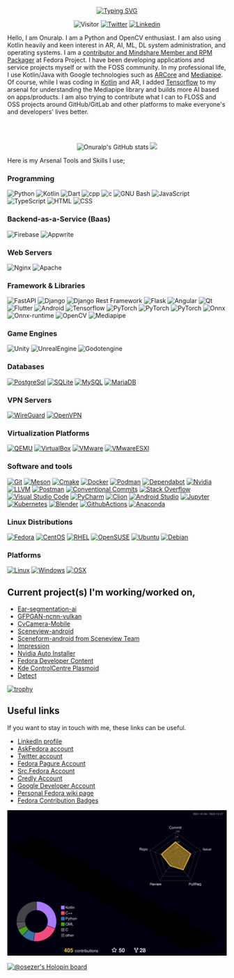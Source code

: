 <!--
**onuralpszr/onuralpszr** is a ✨ _special_ ✨ repository because its `README.md` (this file) appears on your GitHub profile.

Here are some ideas to get you started:

- 🔭 I’m currently working on ...
- 🌱 I’m currently learning ...
- 👯 I’m looking to collaborate on ...
- 🤔 I’m looking for help with ...
- 💬 Ask me about ...
- 📫 How to reach me: ...
- 😄 Pronouns: ...
- ⚡ Fun fact: ...
-->

<!--
<h1 align="center">Hi there👋 ! I am <a href="https://fedoraproject.org/wiki/User:thunderbirdtr" target="_blank">Onuralp</a>!</h1>
-->

<p align="center">
<a href="https://github.com/onuralpszr"><img src="https://readme-typing-svg.demolab.com?font=Fira+Code&size=24&pause=2000&color=4A71D9&center=true&vCenter=true&width=435&lines=Hi+there%F0%9F%91%8B!+I+am+Onuralp;Nice+to+meet+you!" alt="Typing SVG" /></a>
</p>

<p align="center">
    <img alt="Visitor" src="https://visitor-badge.glitch.me/badge?page_id=onuralpszr.onuralpszr"></img>
    <a href="https://twitter.com/onuralpszr"><img alt="Twitter" src="https://img.shields.io/badge/Twitter-1DA1F2?logo=Twitter&logoColor=white"></a>
    <a href="https://www.linkedin.com/in/osezer/"><img alt="Linkedin" src="https://img.shields.io/badge/Linkedin-0A66C2?logo=Linkedin&logoColor=white"></a>
</p>

<p align="left">
Hello, I am Onuralp. I am a Python and OpenCV enthusiast. I am also using Kotlin heavily and keen interest in AR, AI, ML, DL system administration, and operating systems. I am a <a href="https://fedoraproject.org/wiki/User:onuralpszr">contributor and Mindshare Member and RPM Packager</a> at Fedora Project. I have been developing applications and service projects myself or with the FOSS community. In my professional life, I use Kotlin/Java with Google technologies such as <a href="https://developers.google.com/ar">ARCore</a> and <a href="https://mediapipe.dev/">Mediapipe</a>. Of course, while I was coding in <a href="https://kotlinlang.org/">Kotlin</a> and AR, I added <a href="https://www.tensorflow.org">Tensorflow</a> to my arsenal for understanding the Mediapipe library and builds more AI based on apps/products. I am also trying to contribute what I can to FLOSS and OSS projects around GitHub/GitLab and other platforms to make everyone's and developers' lives better.
</p>


<br>
<br>

<p align="center">
  <img width="48%" src="https://github-readme-stats.vercel.app/api?username=onuralpszr&show_icons=true&theme=tokyonight" alt="Onuralp's GitHub stats"></img>
   <img width="48%" src="https://github-readme-streak-stats.herokuapp.com/?user=onuralpszr&theme=tokyonight" />
</p>



<!--
<p align="center">
  <img src="https://github-readme-stats.vercel.app/api/top-langs/?username=onuralpszr" alt="Onuralp's Top Language stats"></img>
</p>
-->

Here is my Arsenal Tools and Skills I use;

<h3 align="left">Programming</h3>
<p>
    <img alt="Python" src="https://img.shields.io/badge/Python-3776AB.svg?logo=python&logoColor=white"></img>
    <img alt="Kotlin" src="https://img.shields.io/badge/Kotlin-%23E34F26.svg?logo=Kotlin&logoColor=white"></img>
    <img alt="Dart" src="https://img.shields.io/badge/Dart-00979D?logo=dart&logoColor=white"></img>
    <img alt="cpp" src="https://img.shields.io/badge/++-2391E6.svg?logo=C&logoColor=white"></img>
    <img alt="c" src="https://img.shields.io/badge/-2391E6.svg?logo=C&logoColor=white"></img>
    <img alt="GNU Bash" src="https://img.shields.io/badge/GNU Bash-4EAA25.svg?logo=gnubash&logoColor=white"></img>
    <img alt="JavaScript" src="https://img.shields.io/badge/JavaScript%20-%23F7DF1E.svg?logo=javascript&logoColor=black"></img>
    <img alt="TypeScript" src="https://img.shields.io/badge/TypeScript%20-%23007ACC.svg?logo=typescript&logoColor=white"></img>
    <img alt="HTML" src="https://img.shields.io/badge/HTML%20-%23E34F26.svg?logo=html5&logoColor=white"></img>
    <img alt="CSS" src="https://img.shields.io/badge/CSS%20-%231572B6.svg?logo=css3&logoColor=white"></img>
</p>

<h3 align="left">Backend-as-a-Service (Baas)</h3>
<p>
   <img alt="Firebase" src="https://img.shields.io/badge/Firebase-FFCA28.svg?logo=Firebase&logoColor=white"></img>
      <img alt="Appwrite" src="https://img.shields.io/badge/Appwrite-F02E65.svg?logo=Appwrite&logoColor=white"></img>
</p>

<h3 align="left">Web Servers</h3>
<p>
   <img alt="Nginx" src="https://img.shields.io/badge/Nginx-009639.svg?logo=Nginx&logoColor=white"></img>
   <img alt="Apache" src="https://img.shields.io/badge/Apache-D22128.svg?logo=Apache&logoColor=white"></img>
</p>


<h3 align="left">Framework & Libraries</h3>
<p> 
  <img alt="FastAPI" src="https://img.shields.io/badge/FastAPI-009688.svg?logo=FastAPI&logoColor=white"></img>
  <img alt="Django" src="https://img.shields.io/badge/Django-006400.svg?logo=Django&logoColor=white"></img>
  <img alt="Django Rest Framework" src="https://img.shields.io/badge/Django%20Rest%20Framework%20-%23404d59.svg?logo=django&logoColor=white"></img>
  <img alt="Flask" src="https://img.shields.io/badge/Flask-%2320232a.svg?logo=flask&logoColor=white"></img>
  <img alt="Angular" src="https://img.shields.io/badge/Angular%20-%2320232a.svg?logo=angular&logoColor=red"></img>
  <img alt="Qt" src="https://img.shields.io/badge/Qt-006400.svg?logo=Qt&logoColor=white"></img>
  <img alt="Flutter" src="https://img.shields.io/badge/Flutter-2391E6.svg?logo=Flutter&logoColor=white"></img>
  <img alt="Android" src="https://img.shields.io/badge/Android-7AFF33.svg?logo=Android&logoColor=black"></img>
  <img alt="Tensorflow" src="https://img.shields.io/badge/Tensorflow-v2-FE7A16.svg?logo=Tensorflow&logoColor=white"></img>
  <img alt="PyTorch" src="https://img.shields.io/badge/PyTorch-EE4C2C.svg?logo=PyTorch&logoColor=white"></img>
  <img alt="PyTorch" src="https://img.shields.io/badge/TorchVision-EE4C2C.svg?logo=PyTorch&logoColor=white"></img>
  <img alt="PyTorch" src="https://img.shields.io/badge/TorchAudio-EE4C2C.svg?logo=PyTorch&logoColor=white"></img>
  <img alt="Onnx" src="https://img.shields.io/badge/Onnx-717272.svg?logo=Onnx&logoColor=white"></img>
  <img alt="Onnx-runtime" src="https://img.shields.io/badge/OnnxRuntime-717272.svg?logo=Onnx&logoColor=white"></img>
  <img alt="OpenCV" src="https://img.shields.io/badge/OpenCV-2391E6.svg?logo=OpenCV&logoColor=white"></img>
  <img alt="Mediapipe" src="https://img.shields.io/badge/Mediapipe-008F9E.svg?&logoColor=white"></img>
</p>

<h3 align="left">Game Engines</h3>
<p>
    <img alt="Unity" src="https://img.shields.io/badge/Unity%20-%2320232a.svg?logo=unity&logoColor=white"></img>
    <img alt="UnrealEngine" src="https://img.shields.io/badge/UnrealEngine%20-%2320232a.svg?logo=UnrealEngine&logoColor=white"></img>
    <img alt="Godotengine" src="https://img.shields.io/badge/Godotengine-478CBF.svg?logo=Godotengine&logoColor=white"></img>

</p>

<h3 align="left">Databases</h3>
<p>
    <a href="#"><img alt="PostgreSql" src="https://img.shields.io/badge/PostgreSql-4169E1?logo=postgresql&logoColor=white"></a>
    <a href="#"><img alt="SQLite" src ="https://img.shields.io/badge/SQLite-003B57.svg?logo=sqlite&logoColor=white"></a>
    <a href="#"><img alt="MySQL" src ="https://img.shields.io/badge/MySQL-4479A1.svg?logo=MySQL&logoColor=white"></a>
    <a href="#"><img alt="MariaDB" src ="https://img.shields.io/badge/MariaDB-003545.svg?logo=MariaDB&logoColor=white"></a>
</p>

<h3 align="left">VPN Servers</h3>
<p>
    <a href="#"><img alt="WireGuard" src="https://img.shields.io/badge/WireGuard-88171A?logo=WireGuard&logoColor=white"></a>
    <a href="#"><img alt="OpenVPN" src="https://img.shields.io/badge/OpenVPN-EA7E20?logo=OpenVPN&logoColor=white"></a>
</p>


<h3 align="left">Virtualization Platforms</h3>
<p>
    <a href="#"><img alt="QEMU" src="https://img.shields.io/badge/QEMU-FF6600?logo=QEMU&logoColor=white"></a>
    <a href="#"><img alt="VirtualBox" src="https://img.shields.io/badge/VirtualBox-183A61?logo=VirtualBox&logoColor=white"></a>
    <a href="#"><img alt="VMware" src="https://img.shields.io/badge/VMware-607078?logo=VMware&logoColor=white"></a>
    <a href="#"><img alt="VMwareESXI" src="https://img.shields.io/badge/VMware ESXI-607078?logo=VMware&logoColor=white"></a>
</p>

<h3 align="left">Software and tools</h3>
<p>
    <a href="#"><img alt="Git" src="https://img.shields.io/badge/Git%20-%23F05033.svg?logo=git&logoColor=white"></a>
    <a href="#"><img alt="Meson" src="https://img.shields.io/badge/Meson%20-%2391E6.svg?logo=Meson&logoColor=white"></a>
    <a href="#"><img alt="Cmake" src="https://img.shields.io/badge/Cmake-064F8C.svg?logo=Cmake&logoColor=white"></a>
    <a href="#"><img alt="Docker" src="https://img.shields.io/badge/Docker-2391E6.svg?logo=docker&logoColor=white"></img></a>
    <a href="#"><img alt="Podman" src="https://img.shields.io/badge/Podman-892CA0.svg?logo=Podman&logoColor=white"></img></a>
    <a href="#"><img alt="Dependabot" src="https://img.shields.io/badge/Dependabot-025E8C.svg?logo=Dependabot&logoColor=white"></img></a>
    <a href="#"><img alt="Nvidia" src="https://img.shields.io/badge/Nvidia-76B900.svg?logo=Nvidia&logoColor=white"></img></a>
    <a href="#"><img alt="LLVM" src="https://img.shields.io/badge/LLVM-262D3A.svg?logo=LLVM&logoColor=white"></img></a>
    <a href="#"><img alt="Postman" src="https://img.shields.io/badge/Postman-FF6C37?logo=postman&logoColor=white"></a>
    <a href="#"><img alt="Conventional Commits" src="https://img.shields.io/badge/Conventional Commits-FE5196?logo=conventionalcommits&logoColor=white"></a>
    <a href="#"><img alt="Stack Overflow" src="https://img.shields.io/badge/-StackOverflow-F58025?logo=stack-overflow&logoColor=white"></a>
    <a href="#"><img alt="Visual Studio Code" src="https://img.shields.io/badge/Visual%20Studio%20Code-0078d7.svg?logo=visual-studio-code&logoColor=white"></a>
    <a href="#"><img alt="PyCharm" src="https://img.shields.io/badge/PyCharm-000000.svg?logo=pycharm&logoColor=white"></a>
    <a href="#"><img alt="Clion" src="https://img.shields.io/badge/Clion-1AC69B.svg?logo=Clion&logoColor=white"></a>
    <a href="#"><img alt="Android Studio" src="https://img.shields.io/badge/Android Studio-3DDC84.svg?logo=androidstudio&logoColor=white"></a>
    <a href="#"><img alt="Jupyter" src="https://img.shields.io/badge/JupyterNotebook-F37626.svg?logo=Jupyter&logoColor=white"></a>
    <a href="#"><img alt="Kubernetes" src="https://img.shields.io/badge/Kubernetes-2391E6.svg?logo=Kubernetes&logoColor=white"></a>
    <a href="#"><img alt="Blender" src="https://img.shields.io/badge/Blender-F5792A.svg?logo=Blender&logoColor=white"></a>
    <a href="#"><img alt="GithubActions" src="https://img.shields.io/badge/Github Actions-2088FF.svg?logo=githubactions&logoColor=white"></a>
    <a href="#"><img alt="Anaconda" src="https://img.shields.io/badge/Anaconda-44A833.svg?logo=Anaconda&logoColor=white"></a>

</p>

<h3 align="left">Linux Distributions</h3>
<p>
    <a href="#"><img alt="Fedora" src="https://img.shields.io/badge/Fedora-51A2DA.svg?logo=fedora&logoColor=white"></a>
    <a href="#"><img alt="CentOS" src="https://img.shields.io/badge/CentOS-262577.svg?logo=CentOS&logoColor=white"></a>
    <a href="#"><img alt="RHEL" src="https://img.shields.io/badge/RHEL-EE0000.svg?logo=redhat&logoColor=white"></a>
    <a href="#"><img alt="OpenSUSE" src="https://img.shields.io/badge/OpenSUSE-73BA25.svg?logo=OpenSUSE&logoColor=white"></a>
    <a href="#"><img alt="Ubuntu" src="https://img.shields.io/badge/Ubuntu-FE7A16.svg?logo=Ubuntu&logoColor=white"></a>
    <a href="#"><img alt="Debian" src="https://img.shields.io/badge/Debian-A81D33.svg?logo=Debian&logoColor=white"></a>
</p>

<h3 align="left">Platforms</h3>
<p>
    <a href="#"><img alt="Linux" src="https://img.shields.io/badge/Linux-%23F7DF1E.svg?logo=Linux&logoColor=black"></a>
    <a href="#"><img alt="Windows" src="https://img.shields.io/badge/Windows-%2391E6.svg?logo=Windows&logoColor=white"></a>
    <a href="#"><img alt="OSX" src="https://img.shields.io/badge/Mac-OSX-%23E34F26.svg?logo=Apple&logoColor=white"></a>
</p>



## Current project(s) I'm working/worked on,

- [Ear-segmentation-ai](https://github.com/umitkacar/Ear-segmentation-ai)
- [GFPGAN-ncnn-vulkan](https://github.com/onuralpszr/GFPGAN-ncnn-vulkan)
- [CvCamera-Mobile](https://github.com/onuralpszr/CvCamera-Mobile)
- [Sceneview-android](https://github.com/SceneView/sceneview-android)
- [Sceneform-android from Sceneview Team](https://github.com/SceneView/sceneform-android)
- [Impression](https://github.com/t0xic0der/impression)
- [Nvidia Auto Installer](https://github.com/t0xic0der/nvidia-auto-installer-for-fedora)
- [Fedora Developer Content](https://github.com/developer-portal/content)
- [Kde ControlCentre Plasmoid](https://github.com/Prayag2/kde_controlcentre)
- [Detect](https://github.com/samyak-jn/detect)

[![trophy](https://github-profile-trophy.vercel.app/?username=onuralpszr&theme=monokai)](https://github.com/onuralpszr/onuralpszr/)


## Useful links
If you want to stay in touch with me, these links can be useful.
 
- [LinkedIn profile](https://www.linkedin.com/in/osezer/)
- [AskFedora account](https://ask.fedoraproject.org/u/thunderbirdtr/)
- [Twitter account](https://twitter.com/thunderbirdtr)
- [Fedora Pagure Account](https://pagure.io/user/thunderbirdtr)
- [Src.Fedora Account ](https://src.fedoraproject.org/user/thunderbirdtr/)
- [Credly Account](https://www.credly.com/users/onuralp-sezer/badges)
- [Google Developer Account](https://developers.google.com/profile/u/onuralpsezer)
- [Personal Fedora wiki page](https://fedoraproject.org/wiki/User:Thunderbirdtr)
- [Fedora Contribution Badges](https://badges.fedoraproject.org/user/thunderbirdtr)

![](./profile-3d-contrib/profile-night-rainbow.svg)

[![@osezer's Holopin board](https://holopin.me/osezer)](https://holopin.io/@osezer)
